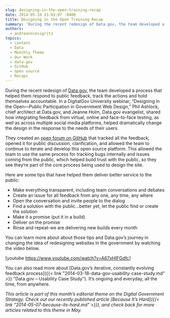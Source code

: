 ```yaml
---
slug: designing-in-the-open-training-recap
date: 2014-05-16 15:03:07 -0400
title: Designing in the Open Training Recap
summary: 'During the recent redesign of Data.gov, the team developed a process that helped them respond to public feedback, track the actions and hold themselves accountable. In a DigitalGov University webinar, &#8220;Designing in the Open&mdash;Public Participation in Government Web Design,&#8221; Phil Ashlock, chief architect at Data.gov, and Jeanne Holm, Data.gov evangelist, shared how integrating feedback from'
authors:
  - andreanocesigritz
topics:
  - content
  - Data
  - Monthly Theme
  - Our Work
  - data-gov
  - GitHub
  - open source
  - Recaps
---
```


During the recent redesign of [Data.gov](http://www.data.gov/), the team developed a process that helped them respond to public feedback, track the actions and hold themselves accountable. In a DigitalGov University webinar, &#8220;Designing in the Open—Public Participation in Government Web Design,&#8221; Phil Ashlock, chief architect at Data.gov, and Jeanne Holm, Data.gov evangelist, shared how integrating feedback from virtual, online and face-to-face testing, as well as across multiple social media platforms, helped dramatically change the design in the response to the needs of their users.

They created an [open forum on GitHub](https://github.com/GSA/data.gov/) that tracked all the feedback, opened it for public discussion, clarification, and allowed the team to continue to iterate and develop this open source platform. This allowed the team to use the same process for tracking bugs internally and issues coming from the public, which helped build trust with the public, so they see they’re part of the core process being used to design the site.

Here are some tips that have helped them deliver better service to the public:

  * Make everything transparent, including team conversations and debates
  * Create an issue for all feedback from any one, any time, any where
  * Open the conversation and invite people to the dialog
  * Find a solution with the public&#8230;better yet, let the public find or create the solution
  * Make it a promise (put it in a build)
  * Deliver on the promise
  * Rinse and repeat-we are delivering new builds every month

You can learn more about about those tips and Data.gov’s journey in changing the idea of redesigning websites in the government by watching the video below.

[youtube https://www.youtube.com/watch?v=A67xHIFGdfc]
  
You can also read more about [Data.gov’s iterative, constantly evolving feedback process]({{< link "2014-03-18-data-gov-usability-case-study.md" >}} "Data.gov – Usability Case Study"). It’s ongoing and everyday, all the time, from anywhere.

_This article is part of this month&#8217;s editorial theme on the Digital Government Strategy. Check out our recently published article [Because It&#8217;s Hard]({{< link "2014-05-07-because-its-hard.md" >}}), and check back for more articles related to this theme in May._